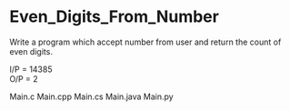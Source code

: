 # Even_Digits_From_Number

Write a program which accept number from user and return the count of even
digits.

I/P = 14385     
O/P = 2
  
Main.c
Main.cpp
Main.cs
Main.java
Main.py
